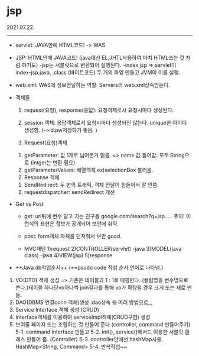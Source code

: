 # jsp
2021.07.22.
___

* servlet: JAVA안에 HTML코드! -> WAS
* JSP: HTML안에 JAVA코드! (java대신 EL,JHTL사용하여 마치 HTML쓰는 것 처럼 하기도)
      -jsp는 서블릿으로 변환되어 실행된다. 
      -index.jsp  => servlet이 index-jsp.java, .class (바이트코드) 두 개의 파일 만들고 JVM이 이를 실행. 
* web.xml: WAS에 정보전달하는 역할. Servers의 web.xml상속받는다.

* 객체들
  1. request(요청), response(응답): 요청객제로서 요청시마다 생성된다. 
  2. session 객체: 응답객체로서 요청시마다 생성되진 않는다. unique한 아이디 생성함. (->id.pw저장하기 좋음. )

  1. Request(요청)객체
    1) getParameter: 값 1개로 넘어온거 읽음. => name 값 들어감. 모두 String으로 (intger는 변환 필요)
    2) getParameterValues: 배열객체 ex)selectionBox 불러옴.
  2. Response 객체
    1) SendRedirect: 두 번의 트래픽, 객체 전달이 힘들어서 잘 안씀. 
    2) requestdispatcher: sendRedirect 개선
  
* Get vs Post
  - get: url뒤에 변수 달고 가는 친구들
        google.com/search?q=jsp.....
        주의! 이런식의 표현은 정보가 공개되어 보안에 취약.
        
  - post: form객체 자체를 던져줘서 보안 good.
  
  * MVC패턴
    1)request
    2)CONTROLLER(servlet) -java
    3)MODEL(java class) -java
    4)VIEW(jsp)
    5)response
  
  
 * ++Java db작업순서++ (==psudo code 작업 순서 언어로 나타냄.)

1. VO(DTO) 객체 생성 => 기존은 테이블과 1 :  1로 매핑한다. (컬럼명을 변수명으로 쓴다.)테이블 하나당vo하나씩 join결과를 통해 vo가 확장될 경우 크게 또는 새로 만듦.
2. DAO(DBMS 연결conn 객체)생성 :dao상속 등 여러 방법으로,,,
3. Service Interface 객체 생성 (CRUD)
4. Interface객체를 이용하여 serviceImpl객체(CRUD구현) 생성
5. 보여줄 페이지 또는 조립하는 것 만들어 준다 (controller, command 만들어주기)
5-1. command interface 만들고 
5-2. init(), service()메서드 이용한 서블릿 클래스 만들어 줌. (Controller)
5-3. controller안에선 hashMap사용.  HashMap<String, Command>
5-4. 반복작업~~
  

